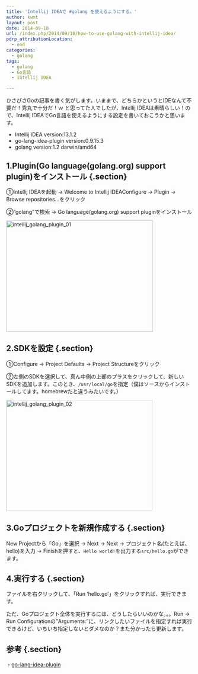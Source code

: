 ```yaml
---
title: 'Intellij IDEAで #golang を使えるようにする。'
author: kwmt
layout: post
date: 2014-09-10
url: /index.php/2014/09/10/how-to-use-golang-with-intellij-idea/
pdrp_attributionLocation:
  - end
categories:
  - golang
tags:
  - golang
  - Go言語
  - Intellij IDEA

---
```

ひさびさGoの記事を書く気がします。いままで、どちらかというとIDEなんて不要だ！秀丸で十分だ！ｗ と思ってた人でしたが、Intellij IDEAは素晴らしい！ので、Intellij IDEAでGo言語を使えるようにする設定を書いておこうかと思います。 

  * Intellij IDEA version:13.1.2
  * go-lang-idea-plugin version:0.9.15.3
  * golang version:1.2 darwin/amd64

<!--more-->

## 1.Plugin(Go language(golang.org) support plugin)をインストール {.section}

①Intellij IDEAを起動 -> Welcome to Intellij IDEAConfigure -> Plugin ->　Browse repositories&#8230;をクリック
  
②&#8221;golang&#8221;で検索 -> Go language(golang.org) support pluginをインストール

<img class="aligncenter size-thumbnail wp-image-1266" alt="intellij_golang_plugin_01" src="http://kwmt27.net/wp-content/uploads/2014/09/intellij_golang_plugin_01-396x300.png" width="396" height="300" srcset="http://kwmt27.net/wp-content/uploads/2014/09/intellij_golang_plugin_01-396x300.png 396w, http://kwmt27.net/wp-content/uploads/2014/09/intellij_golang_plugin_01-300x227.png 300w, http://kwmt27.net/wp-content/uploads/2014/09/intellij_golang_plugin_01-1024x775.png 1024w, http://kwmt27.net/wp-content/uploads/2014/09/intellij_golang_plugin_01-624x472.png 624w, http://kwmt27.net/wp-content/uploads/2014/09/intellij_golang_plugin_01-900x681.png 900w" sizes="(max-width: 396px) 100vw, 396px" />

## 2.SDKを設定 {.section}

①Configure -> Project Defaults -> Project Structureをクリック
  
②左側のSDKを選択して、真ん中側の上部のプラスをクリックして、新しいSDKを追加します。このとき、`/usr/local/go`を指定（僕はソースからインストールしてます。homebrewだと違うみたいです。）

<img class="aligncenter size-thumbnail wp-image-1267" alt="intellij_golang_plugin_02" src="http://kwmt27.net/wp-content/uploads/2014/09/intellij_golang_plugin_02-394x300.png" width="394" height="300" srcset="http://kwmt27.net/wp-content/uploads/2014/09/intellij_golang_plugin_02-394x300.png 394w, http://kwmt27.net/wp-content/uploads/2014/09/intellij_golang_plugin_02.png 732w" sizes="(max-width: 394px) 100vw, 394px" />

## 3.Goプロジェクトを新規作成する {.section}

New Projectから「Go」を選択 -> Next -> Next -> プロジェクト名(たとえば、hello)を入力 -> Finishを押すと、`Hello world!`を出力する`src/hello.go`ができます。 

## 4.実行する {.section}

ファイルを右クリックして、「Run &#8216;hello.go&#8217;」をクリックすれば、実行できます。 

ただ、Goプロジェクト全体を実行するには、どうしたらいいのかな。。。Run -> Run Configurationの&#8221;Arguments:&#8221;に、リンクしたいファイルを指定すれば実行できるけど、いちいち指定しないとダメなのか？また分かったら更新します。 

## 参考 {.section}

・<a href="http://bit.ly/1orlCPC" target="_blank">go-lang-idea-plugin</a>